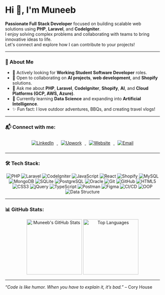 # Hi 👋, I'm Muneeb

**Passionate Full Stack Developer** focused on building scalable web solutions using **PHP**, **Laravel**, and **CodeIgniter**.  
I enjoy solving complex problems and collaborating with teams to bring innovative ideas to life.  
Let's connect and explore how I can contribute to your projects!

---

### 🚀 About Me
- 🔎 Actively looking for **Working Student Software Developer** roles.  
- 🤝 Open to collaborating on **AI projects**, **web development**, and **Shopify** solutions.  
- 💬 Ask me about **PHP**, **Laravel**, **CodeIgniter**, **Shopify**, **AI**, and **Cloud Platforms (GCP, AWS, Azure)**.  
- 📖 Currently learning **Data Science** and expanding into **Artificial Intelligence**.  
- ✨ Fun fact: I love outdoor adventures, BBQs, and creating travel vlogs!  

---

### 📬 Connect with me:

<p align="center">
  <a href="https://www.linkedin.com/in/muneeb-mansoor/" target="_blank">
    <img src="https://img.shields.io/badge/LinkedIn-blue?logo=linkedin&logoColor=white" alt="LinkedIn" style="margin: 10px;"/>
  </a>
  <a href="https://www.upwork.com/freelancers/~01ce924bcec6f4f6c6" target="_blank">
    <img src="https://img.shields.io/badge/Upwork-6fda44?logo=upwork&logoColor=white" alt="Upwork" style="margin: 10px;"/>
  </a>
  <a href="https://muneeb-dev.me" target="_blank">
    <img src="https://img.shields.io/badge/Website-000000?logo=About.me&logoColor=white" alt="Website" style="margin: 10px;"/>
  </a>
  <a href="mailto:muneebmansoor98@gmail.com" target="_blank">
    <img src="https://img.shields.io/badge/Email-D14836?logo=gmail&logoColor=white" alt="Email" style="margin: 10px;"/>
  </a>
</p>

---

### 🛠️ Tech Stack:

<p align="center">
  <img src="https://img.shields.io/badge/PHP-777BB4?logo=php&logoColor=white" alt="PHP"/>
  <img src="https://img.shields.io/badge/Laravel-FF2D20?logo=laravel&logoColor=white" alt="Laravel"/>
  <img src="https://img.shields.io/badge/CodeIgniter-DD4814?logo=codeigniter&logoColor=white" alt="CodeIgniter"/>
  <img src="https://img.shields.io/badge/JavaScript-F7DF1E?logo=javascript&logoColor=black" alt="JavaScript"/>
  <img src="https://img.shields.io/badge/React-61DAFB?logo=react&logoColor=black" alt="React"/>
  <img src="https://img.shields.io/badge/Shopify-7AB55C?logo=shopify&logoColor=white" alt="Shopify"/>
  <img src="https://img.shields.io/badge/MySQL-4479A1?logo=mysql&logoColor=white" alt="MySQL"/>
  <img src="https://img.shields.io/badge/MongoDB-47A248?logo=mongodb&logoColor=white" alt="MongoDB"/>
  <img src="https://img.shields.io/badge/SQLite-003B57?logo=sqlite&logoColor=white" alt="SQLite"/>
  <img src="https://img.shields.io/badge/PostgreSQL-336791?logo=postgresql&logoColor=white" alt="PostgreSQL"/>
  <img src="https://img.shields.io/badge/Oracle-F80000?logo=oracle&logoColor=white" alt="Oracle"/>
  <img src="https://img.shields.io/badge/Git-F05032?logo=git&logoColor=white" alt="Git"/>
  <img src="https://img.shields.io/badge/GitHub-181717?logo=github&logoColor=white" alt="GitHub"/>
  <img src="https://img.shields.io/badge/HTML5-E34F26?logo=html5&logoColor=white" alt="HTML5"/>
  <img src="https://img.shields.io/badge/CSS3-1572B6?logo=css3&logoColor=white" alt="CSS3"/>
  <img src="https://img.shields.io/badge/jQuery-0769AD?logo=jquery&logoColor=white" alt="jQuery"/>
  <img src="https://img.shields.io/badge/TypeScript-3178C6?logo=typescript&logoColor=white" alt="TypeScript"/>
  <img src="https://img.shields.io/badge/Postman-FF6C37?logo=postman&logoColor=white" alt="Postman"/>
  <img src="https://img.shields.io/badge/Figma-F24E1E?logo=figma&logoColor=white" alt="Figma"/>
  <img src="https://img.shields.io/badge/CI/CD-0A0A0A?logo=jenkins&logoColor=white" alt="CI/CD"/>
  <img src="https://img.shields.io/badge/OOP-000000?logo=circle&logoColor=white" alt="OOP"/>
  <img src="https://img.shields.io/badge/Data%20Structure-00599C?logo=datadog&logoColor=white" alt="Data Structure"/>
</p>

---

### 📊 GitHub Stats:

<p align="center">
  <img src="https://github-readme-stats.vercel.app/api?username=Muneeb1998&show_icons=true&theme=blueberry" alt="Muneeb's GitHub Stats" height="180"/>
  <img src="https://github-readme-stats.vercel.app/api/top-langs/?username=Muneeb1998&layout=compact&theme=blueberry" alt="Top Languages" height="180"/>
</p>

---

*“Code is like humor. When you have to explain it, it’s bad.”* – Cory House
